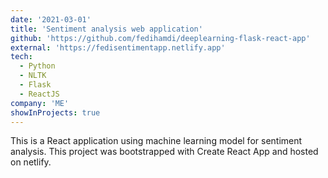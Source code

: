 ```yaml
---
date: '2021-03-01'
title: 'Sentiment analysis web application'
github: 'https://github.com/fedihamdi/deeplearning-flask-react-app'
external: 'https://fedisentimentapp.netlify.app'
tech:
  - Python
  - NLTK
  - Flask
  - ReactJS
company: 'ME'
showInProjects: true
---
```


This is a React application using machine learning model for sentiment analysis.
This project was bootstrapped with Create React App and hosted on netlify.
